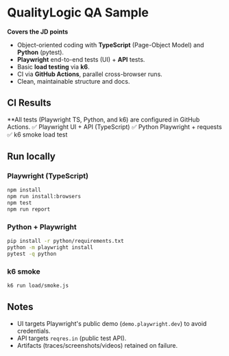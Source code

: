 # QualityLogic QA Sample

**Covers the JD points**  
- Object-oriented coding with **TypeScript** (Page-Object Model) and **Python** (pytest).  
- **Playwright** end-to-end tests (UI) + **API** tests.  
- Basic **load testing** via **k6**.  
- CI via **GitHub Actions**, parallel cross-browser runs.  
- Clean, maintainable structure and docs.

## CI Results
**All tests (Playwright TS, Python, and k6) are configured in GitHub Actions.
✅ Playwright UI + API (TypeScript)
✅ Python Playwright + requests
✅ k6 smoke load test


## Run locally

### Playwright (TypeScript)
```bash
npm install
npm run install:browsers
npm test
npm run report
```

### Python + Playwright
```bash
pip install -r python/requirements.txt
python -m playwright install
pytest -q python
```

### k6 smoke
```bash
k6 run load/smoke.js
```

## Notes
- UI targets Playwright's public demo (`demo.playwright.dev`) to avoid credentials.
- API targets `reqres.in` (public test API).
- Artifacts (traces/screenshots/videos) retained on failure.
